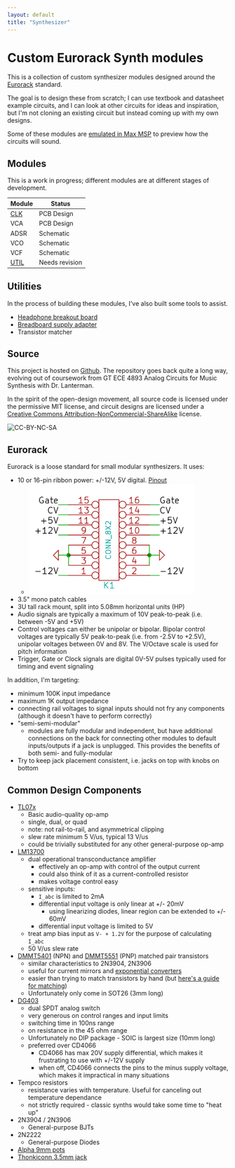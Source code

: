 ```yaml
---
layout: default
title: "Synthesizer"
---
```


# Custom Eurorack Synth modules

This is a collection of custom synthesizer modules designed around the [Eurorack](https://en.wikipedia.org/wiki/Eurorack) standard.

The goal is to design these from scratch; I can use textbook and datasheet example circuits, and I can look at other circuits for ideas and inspiration, but I'm not cloning an existing circuit but instead coming up with my own designs.

Some of these modules are [emulated in Max MSP](https://github.com/rabidaudio/synthesizer/blob/master/synth2.maxpat) to preview how the circuits will sound.

## Modules

This is a work in progress; different modules are at different stages of development.

| Module       | Status         |
| ------------ | -------------- |
| [CLK](clk)   | PCB Design     |
| VCA          | PCB Design     |
| ADSR         | Schematic      |
| VCO          | Schematic      |
| VCF          | Schematic      |
| [UTIL](util) | Needs revision |

## Utilities

In the process of building these modules, I've also built some tools to assist.

- [Headphone breakout board](/2020/03/15/headphone-breakout)
- [Breadboard supply adapter](/2020/05/25/breadboard-psu)
- Transistor matcher

## Source

This project is hosted on [Github](https://github.com/rabidaudio/synthesizer). The repository goes back quite a long way, evolving out of coursework from GT ECE 4893 Analog Circuits for Music Synthesis with Dr. Lanterman.

In the spirit of the open-design movement, all source code is licensed under the permissive MIT license, and circuit designs are licensed under a [Creative Commons Attribution-NonCommercial-ShareAlike](http://creativecommons.org/licenses/by-nc-sa/4.0/) license.

![CC-BY-NC-SA](https://camo.githubusercontent.com/f05d4039b67688cfdf339d2a445ad686a60551f9891734c418f7096184de5fac/68747470733a2f2f692e6372656174697665636f6d6d6f6e732e6f72672f6c2f62792d6e632d73612f342e302f38387833312e706e67)

## Eurorack

Eurorack is a loose standard for small modular synthesizers. It uses:

- 10 or 16-pin ribbon power: +/-12V, 5V digital. [Pinout](http://www.davidhaillant.com/wp/wp-content/uploads/bus_eurorack1.pdf)
  - ![Pinout-Diagram](/images/eurorack_pinout.png)
- 3.5" mono patch cables
- 3U tall rack mount, split into 5.08mm horizontal units (HP)
- Audio signals are typically a maximum of 10V peak-to-peak (i.e. between -5V and +5V)
- Control voltages can either be unipolar or bipolar. Bipolar control voltages are typically 5V peak-to-peak (i.e. from -2.5V to +2.5V), unipolar voltages between 0V and 8V. The V/Octave scale is used for pitch information
- Trigger, Gate or Clock signals are digital 0V-5V pulses typically used for timing and event signaling

In addition, I'm targeting:

- minimum 100K input impedance
- maximum 1K output impedance
- connecting rail voltages to signal inputs should not fry any components (although it doesn't have to perform correctly)
- "semi-semi-modular"
  - modules are fully modular and independent, but have additional connections on the back
    for connecting other modules to default inputs/outputs if a jack is unplugged. This provides the benefits of both semi- and fully-modular
- Try to keep jack placement consistent, i.e. jacks on top with knobs on bottom

## Common Design Components

- [TL07x](/resources#TL07x)
  - Basic audio-quality op-amp
  - single, dual, or quad
  - note: not rail-to-rail, and asymmetrical clipping
  - slew rate minimum 5 V/us, typical 13 V/us
  - could be trivially substituted for any other general-purpose op-amp
- [LM13700](/resources#LM13700)
  - dual operational transconductance amplifier
    - effectively an op-amp with control of the output current
    - could also think of it as a current-controlled resistor
    - makes voltage control easy
    <!-- - [see detailed behavior for equations](reference/lm13700) -->
  - sensitive inputs:
    - `I_abc` is limited to 2mA
    - differential input voltage is only linear at +/- 20mV
      - using linearizing diodes, linear region can be extended to +/- 60mV
    - differential input voltage is limited to 5V
  - treat amp bias input as `V- + 1.2V` for the purpose of calculating `I_abc`
  - 50 V/us slew rate
- [DMMT5401](/resources#DMMT5401) (NPN) and [DMMT5551](/resources#DMMT5551) (PNP) matched pair transistors
  - similar characteristics to 2N3904, 2N3906
  - useful for current mirrors and [exponential converters](/resources/reference/exponential.pdf)
  - easier than trying to match transistors by hand (but [here's a guide for matching](/resources/reference/transistor-matching.pdf))
  - Unfortunately only come in SOT26 (3mm long)
- [DG403](/resources#DG403)
  - dual SPDT analog switch
  - very generous on control ranges and input limits
  - switching time in 100ns range
  - on resistance in the 45 ohm range
  - Unfortunately no DIP package - SOIC is largest size (10mm long)
  - preferred over CD4066
    - CD4066 has max 20V supply differential, which makes it frustrating to use with +/-12V supply
    - when off, CD4066 connects the pins to the minus supply voltage, which makes it impractical in many situations
- Tempco resistors
  - resistance varies with temperature. Useful for canceling out temperature dependance
  - not strictly required - classic synths would take some time to "heat up"
- 2N3904 / 2N3906
  - General-purpose BJTs
- 2N2222
  - General-purpose Diodes
- [Alpha 9mm pots](/resources#Alpha%209mm%20pot)
- [Thonkiconn 3.5mm jack](/resources#Thonkiconn%203.5mm%20jack)
